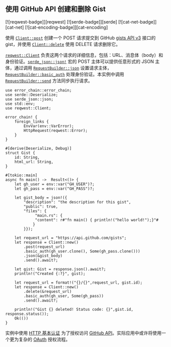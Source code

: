 ## 使用 GitHub API 创建和删除 Gist

<!--
> [web/clients/api/rest-post.md](https://github.com/rust-lang-nursery/rust-cookbook/blob/master/src/web/clients/api/rest-post.md)
> <br />
> commit dd4efa8dcd8e611326caa01c08db8f227aa909d6 - 2020.06.07
-->

[![reqwest-badge]][reqwest] [![serde-badge]][serde] [![cat-net-badge]][cat-net] [![cat-encoding-badge]][cat-encoding]

使用 [`Client::post`] 创建一个 POST 请求提交到 GitHub [gists API v3](https://docs.github.com/cn/free-pro-team@latest/rest/reference/gists) 接口的 gist，并使用 [`Client::delete`] 使用 DELETE 请求删除它。

[`reqwest::Client`] 负责这两个请求的详细信息，包括：URL、消息体（body）和身份验证。[`serde_json::json!`] 宏的 POST 主体可以提供任意形式的 JSON 主体，通过调用 [`RequestBuilder::json`] 设置请求主体，[`RequestBuilder::basic_auth`] 处理身份验证。本实例中调用 [`RequestBuilder::send`] 方法同步执行请求。

```rust,edition2018,no_run
use error_chain::error_chain;
use serde::Deserialize;
use serde_json::json;
use std::env;
use reqwest::Client;

error_chain! {
    foreign_links {
        EnvVar(env::VarError);
        HttpRequest(reqwest::Error);
    }
}

#[derive(Deserialize, Debug)]
struct Gist {
    id: String,
    html_url: String,
}

#[tokio::main]
async fn main() ->  Result<()> {
    let gh_user = env::var("GH_USER")?;
    let gh_pass = env::var("GH_PASS")?;

    let gist_body = json!({
        "description": "the description for this gist",
        "public": true,
        "files": {
             "main.rs": {
             "content": r#"fn main() { println!("hello world!");}"#
            }
        }});

    let request_url = "https://api.github.com/gists";
    let response = Client::new()
        .post(request_url)
        .basic_auth(gh_user.clone(), Some(gh_pass.clone()))
        .json(&gist_body)
        .send().await?;

    let gist: Gist = response.json().await?;
    println!("Created {:?}", gist);

    let request_url = format!("{}/{}",request_url, gist.id);
    let response = Client::new()
        .delete(&request_url)
        .basic_auth(gh_user, Some(gh_pass))
        .send().await?;

    println!("Gist {} deleted! Status code: {}",gist.id, response.status());
    Ok(())
}
```

实例中使用 [HTTP 基本认证][HTTP Basic Auth] 为了授权访问 [GitHub API]。实际应用中或许将使用一个更为复杂的 [OAuth] 授权流程。

[`Client::delete`]: https://docs.rs/reqwest/*/reqwest/struct.Client.html#method.delete
[`Client::post`]: https://docs.rs/reqwest/*/reqwest/struct.Client.html#method.post
[`RequestBuilder::basic_auth`]: https://docs.rs/reqwest/*/reqwest/struct.RequestBuilder.html#method.basic_auth
[`RequestBuilder::json`]: https://docs.rs/reqwest/*/reqwest/struct.RequestBuilder.html#method.json
[`RequestBuilder::send`]: https://docs.rs/reqwest/*/reqwest/struct.RequestBuilder.html#method.send
[`reqwest::Client`]: https://docs.rs/reqwest/*/reqwest/struct.Client.html
[`serde_json::json!`]: https://docs.rs/serde_json/*/serde_json/macro.json.html

[GitHub API]: https://docs.github.com/cn/free-pro-team@latest/rest/overview/other-authentication-methods
[HTTP Basic Auth]: https://tools.ietf.org/html/rfc2617
[OAuth]: https://oauth.net/getting-started/
